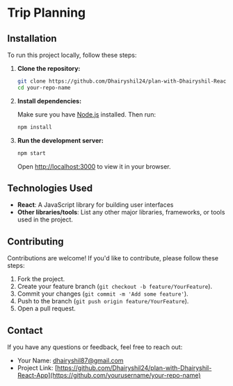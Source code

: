 
# Trip Planning


## Installation

To run this project locally, follow these steps:

1. **Clone the repository:**

   ```bash
   git clone https://github.com/Dhairyshil24/plan-with-Dhairyshil-React-App.git
   cd your-repo-name
   ```

2. **Install dependencies:**

   Make sure you have [Node.js](https://nodejs.org/) installed. Then run:

   ```bash
   npm install
   ```

3. **Run the development server:**

   ```bash
   npm start
   ```

   Open [http://localhost:3000](http://localhost:3000) to view it in your browser.



## Technologies Used

- **React**: A JavaScript library for building user interfaces
- **Other libraries/tools**: List any other major libraries, frameworks, or tools used in the project.

## Contributing

Contributions are welcome! If you'd like to contribute, please follow these steps:

1. Fork the project.
2. Create your feature branch (`git checkout -b feature/YourFeature`).
3. Commit your changes (`git commit -m 'Add some feature'`).
4. Push to the branch (`git push origin feature/YourFeature`).
5. Open a pull request.


## Contact

If you have any questions or feedback, feel free to reach out:

- Your Name: [dhairyshil87@gmail.com](mailto:your.email@example.com)
- Project Link: [https://github.com/Dhairyshil24/plan-with-Dhairyshil-React-App](https://github.com/yourusername/your-repo-name)

```

